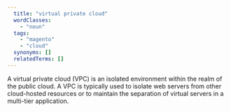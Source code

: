 ```yaml
---
  title: "virtual private cloud"
  wordClasses:
    - "noun"
  tags:
    - "magento"
    - "cloud"
  synonyms: []
  relatedTerms: []
---
```

A virtual private cloud (VPC) is an isolated environment within the realm of the public cloud. A VPC is typically used to isolate web servers from other cloud-hosted resources or to maintain the separation of virtual servers in a multi-tier application.  
